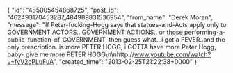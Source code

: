  {
   "id": "485005454868725",
   "post_id": "462493170453287_484989831536954",
   "from_name": "Derek Moran",
   "message": "If Peter-fucking-Hogg says that statues-and-Acts apply only to GOVERNMENT ACTORS.. GOVERNMENT ACTIONS.. or those performing-a-public-function-of-GOVERNMENT, then guess what...i got a FEVER..and the only prescription..is more PETER HOGG, i GOTTA have more Peter Hogg, baby- give me more PETER HOGG\n\nhttp://www.youtube.com/watch?v=fyV2cPLuFuA",
   "created_time": "2013-02-25T21:22:38+0000"
 }
